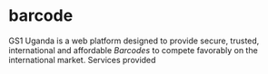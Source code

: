 # barcode
GS1 Uganda is a web platform designed to provide secure, trusted, international and affordable *Barcodes* to compete favorably on the international market. Services provided
